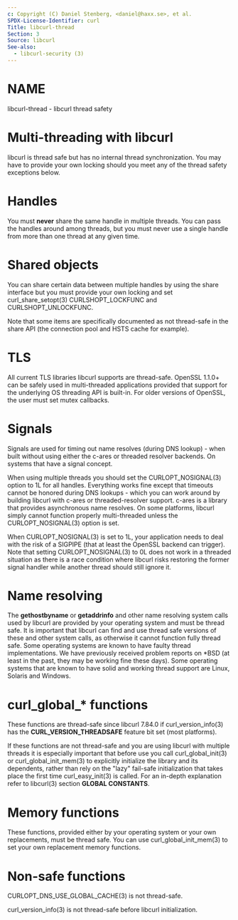 ```yaml
---
c: Copyright (C) Daniel Stenberg, <daniel@haxx.se>, et al.
SPDX-License-Identifier: curl
Title: libcurl-thread
Section: 3
Source: libcurl
See-also:
  - libcurl-security (3)
---
```


# NAME

libcurl-thread - libcurl thread safety

# Multi-threading with libcurl

libcurl is thread safe but has no internal thread synchronization. You may have
to provide your own locking should you meet any of the thread safety exceptions
below.

# Handles

You must **never** share the same handle in multiple threads. You can pass the
handles around among threads, but you must never use a single handle from more
than one thread at any given time.

# Shared objects

You can share certain data between multiple handles by using the share
interface but you must provide your own locking and set
curl_share_setopt(3) CURLSHOPT_LOCKFUNC and CURLSHOPT_UNLOCKFUNC.

Note that some items are specifically documented as not thread-safe in the
share API (the connection pool and HSTS cache for example).

# TLS

All current TLS libraries libcurl supports are thread-safe. OpenSSL 1.1.0+ can
be safely used in multi-threaded applications provided that support for the
underlying OS threading API is built-in. For older versions of OpenSSL, the
user must set mutex callbacks.

# Signals

Signals are used for timing out name resolves (during DNS lookup) - when built
without using either the c-ares or threaded resolver backends. On systems that
have a signal concept.

When using multiple threads you should set the CURLOPT_NOSIGNAL(3)
option to 1L for all handles. Everything works fine except that timeouts
cannot be honored during DNS lookups - which you can work around by building
libcurl with c-ares or threaded-resolver support. c-ares is a library that
provides asynchronous name resolves. On some platforms, libcurl simply cannot
function properly multi-threaded unless the CURLOPT_NOSIGNAL(3) option
is set.

When CURLOPT_NOSIGNAL(3) is set to 1L, your application needs to deal
with the risk of a SIGPIPE (that at least the OpenSSL backend can
trigger). Note that setting CURLOPT_NOSIGNAL(3) to 0L does not work in a
threaded situation as there is a race condition where libcurl risks restoring
the former signal handler while another thread should still ignore it.

# Name resolving

The **gethostbyname** or **getaddrinfo** and other name resolving system
calls used by libcurl are provided by your operating system and must be thread
safe. It is important that libcurl can find and use thread safe versions of
these and other system calls, as otherwise it cannot function fully thread
safe. Some operating systems are known to have faulty thread
implementations. We have previously received problem reports on *BSD (at least
in the past, they may be working fine these days). Some operating systems that
are known to have solid and working thread support are Linux, Solaris and
Windows.

# curl_global_* functions

These functions are thread-safe since libcurl 7.84.0 if
curl_version_info(3) has the **CURL_VERSION_THREADSAFE** feature bit
set (most platforms).

If these functions are not thread-safe and you are using libcurl with multiple
threads it is especially important that before use you call
curl_global_init(3) or curl_global_init_mem(3) to explicitly
initialize the library and its dependents, rather than rely on the "lazy"
fail-safe initialization that takes place the first time
curl_easy_init(3) is called. For an in-depth explanation refer to
libcurl(3) section **GLOBAL CONSTANTS**.

# Memory functions

These functions, provided either by your operating system or your own
replacements, must be thread safe. You can use curl_global_init_mem(3)
to set your own replacement memory functions.

# Non-safe functions

CURLOPT_DNS_USE_GLOBAL_CACHE(3) is not thread-safe.

curl_version_info(3) is not thread-safe before libcurl initialization.
